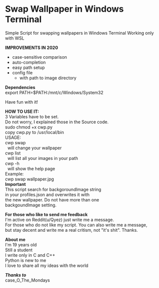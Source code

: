 # Swap Wallpaper in Windows Terminal 
Simple Script for swapping wallpapers in Windows Terminal
Working only with WSL

**IMPROVEMENTS IN 2020**  
- case-sensitive comparison
- auto-completion
- easy path setup
- config file
  - with path to image directory
  
**Dependencies**  
export PATH=$PATH:/mnt/c/Windows/System32
   
Have fun with it!


  
**HOW TO USE IT:**  
  3 Variables have to be set.  
  Do not worry, I explained those in the Source code.  
  sudo chmod +x cwp.py  
  copy cwp.py to /usr/local/bin    
  USAGE:  
  cwp swap <img>  
  &nbsp;&nbsp;will change your wallpaper  
  cwp list  
  &nbsp;&nbsp;will list all your images in your path    
  cwp -h  
  &nbsp;&nbsp;will show the help page  
  Example:  
  cwp swap wallpaper.jpg  
  **Important**  
  This script search for backgoroundImage string  
  in your profiles.json and overwrites it with  
  the new wallpaper. Do not have more than one  
  backgoundImage setting.  
  
  

**For those who like to send me feedback**  
I'm active on Reddit(u/Qyez) just write me a message.  
For those who do not like my script. You can also write me a message,  
but stay decent and write me a real critism, not "it's shit". Thanks.

**About me**  
I'm 19 years old  
Still a student  
I write only in C and C++  
Python is new to me  
I love to share all my ideas with the world
  



  ***Thanks to***  
case_O_The_Mondays
